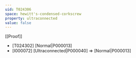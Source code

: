 ```yaml
---
uid: T024306
space: hewitt's-condensed-corkscrew
property: ultraconnected
value: false
---
```

[[Proof]]

* [T024302] [Normal|P000013]
* [I000072] [Ultraconnected|P000040] => [Normal|P000013]

